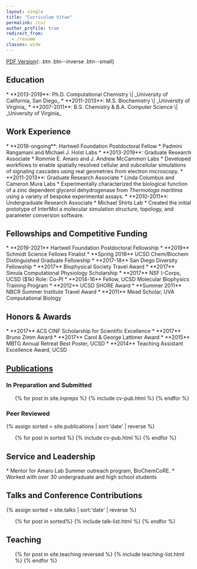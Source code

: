 ```yaml
---
layout: single
title: "Curriculum Vitae"
permalink: /cv/
author_profile: true
redirect_from:
  - /resume
classes: wide
---
```


[PDF Version](/files/CTL_CV.pdf){: .btn .btn--inverse .btn--small}

<h2>Education</h2>
* **2013-2019**: Ph.D. Computational Chemistry \| _University of California, San Diego_
* **2011-2013**: M.S. Biochemistry \| _University of Virginia_
* **2007-2011**: B.S. Chemistry & B.A. Computer Science \| _University of Virginia_

<h2>Work Experience</h2>
* **2019-ongoing**: Hartwell Foundation Postdoctoral Fellow
  * Padmini Rangamani and Michael J. Holst Labs
* **2013-2019**: Graduate Research Associate
  * Rommie E. Amaro and J. Andrew McCammon Labs
  * Developed workflows to enable spatially resolved cellular and
    subcellular simulations of signaling cascades using real
    geometries from electron microscopy.
* **2011-2013**: Graduate Research Associate
  * Linda Columbus and Cameron Mura Labs
  * Experimentally characterized the biological function of a zinc
    dependent glycerol dehydrogenase from <i>Thermotoga maritima</i>
    using a variety of bespoke experimental assays.
* **2010-2011**: Undergraduate Research Associate
  * Michael Shirts Lab
  * Created the initial prototype of InterMol a molecular simulation structure,
  	topology, and parameter conversion software.

<h2>Fellowships and Competitive Funding</h2>
* **2019-2021**     Hartwell Foundation Postdoctoral Fellowship
* **2019**          Schmidt Science Fellows Finalist
* **Spring 2018**   UCSD Chem/Biochem Distinguished Graduate Fellowship
* **2017-18**       San Diego Diversity Fellowship
* **2017**          Biophysical Society Travel Award
* **2017**          Simula Computational Physiology Scholarship
* **2017**          NSF I-Corps, UCSD ($1k) Role: Co-PI
* **2014-16**       Fellow, UCSD Molecular Biophysics Training Program
* **2012**          UCSD SHORE Award
* **Summer 2011**   NBCR Summer Institute Travel Award
* **2011**          Mead Scholar, UVA Computational Biology

<h2>Honors & Awards</h2>
* **2017**  ACS CINF Scholarship for Scientific Excellence
* **2017**  Bruno Zimm Award
* **2017**  Carol & George Lattimer Award
* **2015**  MBTG Annual Retreat Best Poster, UCSD
* **2014**  Teaching Assistant Excellence Award, UCSD

<h2><a href="/publications/">Publications</a></h2>
<h3>In Preparation and Submitted</h3>
  <ul>{% for post in site.inpreps %}
    {% include cv-pub.html %}
  {% endfor %}</ul>

<h3>Peer Reviewed</h3>
{% assign sorted = site.publications | sort:'date' | reverse %}
  <ol>{% for post in sorted %}
    {% include cv-pub.html %}
  {% endfor %}</ol>

<h2>Service and Leadership</h2>
* Mentor for Amaro Lab Summer outreach program, BioChemCoRE.
  * Worked with over 30 undergraduate and high school students

<h2>Talks and Conference Contributions</h2>
  {% assign sorted = site.talks | sort:'date' | reverse %}
  <ul class="archive__list">{% for post in sorted%}
    {% include talk-list.html %}
  {% endfor %}</ul>

<h2>Teaching</h2>
  <ul class="archive__list">{% for post in site.teaching reversed %}
    {% include teaching-list.html %}
  {% endfor %}</ul>

